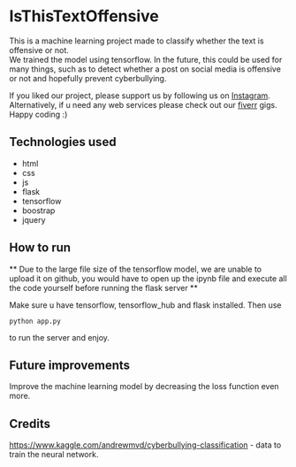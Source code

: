 # IsThisTextOffensive
This is a machine learning project made to classify whether the text is offensive or not. <br/>
We trained the model using tensorflow. In the future, this could be used for many things, such as to detect whether a post on social media is offensive or not and hopefully prevent cyberbullying.


If you liked our project, please support us by following us on [Instagram](https://www.instagram.com/coder_overflow/). <br/>
Alternatively, if u need any web services please check out our [fiverr](https://www.fiverr.com/share/120ga0) gigs. Happy coding :)

## Technologies used
- html
- css
- js
- flask
- tensorflow
- boostrap
- jquery

## How to run
** Due to the large file size of the tensorflow model, we are unable to upload it on github, you would have to open up the ipynb file and execute all the code yourself before running the flask server **

Make sure u have tensorflow, tensorflow_hub and flask installed. Then use
```
python app.py
```
to run the server and enjoy.

## Future improvements
Improve the machine learning model by decreasing the loss function even more.

## Credits
https://www.kaggle.com/andrewmvd/cyberbullying-classification - data to train the neural network.
